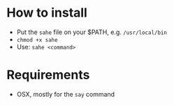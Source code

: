 # How to install
- Put the `sahe` file on your $PATH, e.g. `/usr/local/bin`
- `chmod +x sahe`
- Use: `sahe <command>`

# Requirements
- OSX, mostly for the `say` command
